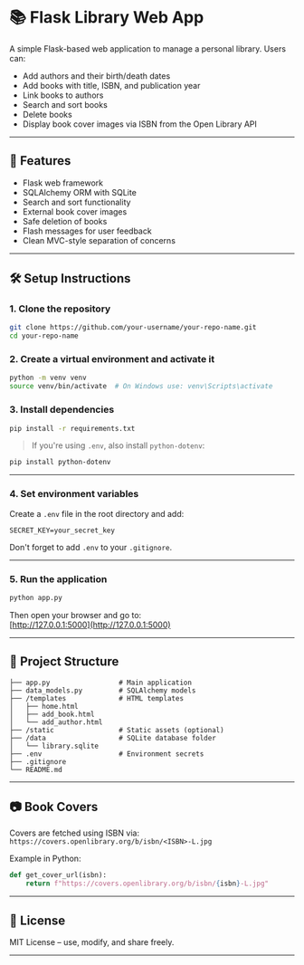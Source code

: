 # 📚 Flask Library Web App

A simple Flask-based web application to manage a personal library. Users can:

- Add authors and their birth/death dates  
- Add books with title, ISBN, and publication year  
- Link books to authors  
- Search and sort books  
- Delete books  
- Display book cover images via ISBN from the Open Library API  

---

## 🚀 Features

- Flask web framework  
- SQLAlchemy ORM with SQLite  
- Search and sort functionality  
- External book cover images  
- Safe deletion of books  
- Flash messages for user feedback  
- Clean MVC-style separation of concerns  

---

## 🛠 Setup Instructions

### 1. Clone the repository

```bash
git clone https://github.com/your-username/your-repo-name.git
cd your-repo-name
```

### 2. Create a virtual environment and activate it

```bash
python -m venv venv
source venv/bin/activate  # On Windows use: venv\Scripts\activate
```

### 3. Install dependencies

```bash
pip install -r requirements.txt
```

> If you're using `.env`, also install `python-dotenv`:
```bash
pip install python-dotenv
```

---

### 4. Set environment variables

Create a `.env` file in the root directory and add:

```
SECRET_KEY=your_secret_key
```

Don't forget to add `.env` to your `.gitignore`.

---

### 5. Run the application

```bash
python app.py
```

Then open your browser and go to:  
[http://127.0.0.1:5000](http://127.0.0.1:5000)

---

## 📁 Project Structure

```
├── app.py                 # Main application
├── data_models.py         # SQLAlchemy models
├── /templates             # HTML templates
│   ├── home.html
│   ├── add_book.html
│   └── add_author.html
├── /static                # Static assets (optional)
├── /data                  # SQLite database folder
│   └── library.sqlite
├── .env                   # Environment secrets
├── .gitignore
└── README.md
```

---

## 📷 Book Covers

Covers are fetched using ISBN via:  
`https://covers.openlibrary.org/b/isbn/<ISBN>-L.jpg`

Example in Python:

```python
def get_cover_url(isbn):
    return f"https://covers.openlibrary.org/b/isbn/{isbn}-L.jpg"
```

---

## 🧾 License

MIT License – use, modify, and share freely.

---

